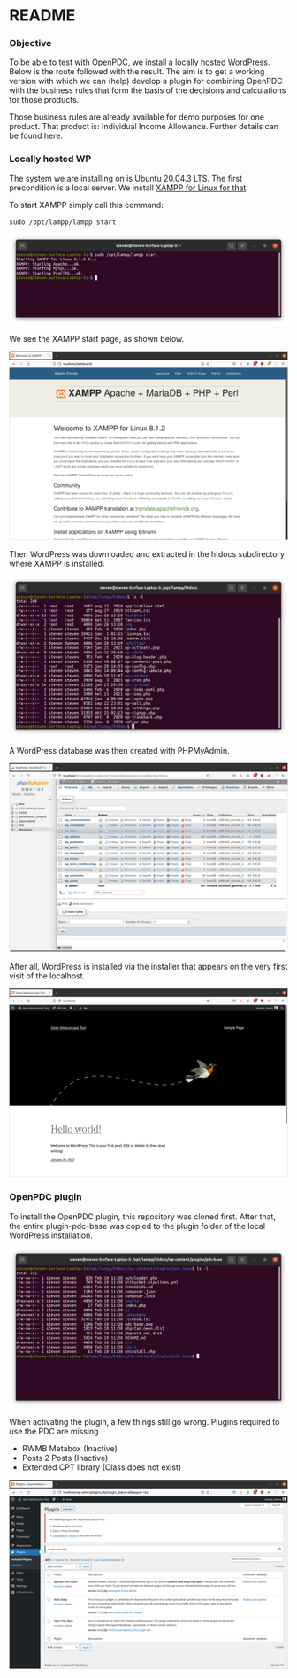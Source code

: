 # README

### Objective

To be able to test with OpenPDC, we install a locally hosted WordPress. Below is the route followed with the result. The aim is to get a working version with which we can (help) develop a plugin for combining OpenPDC with the business rules that form the basis of the decisions and calculations for those products.

Those business rules are already available for demo purposes for one product. That product is: Individual Income Allowance. Further details can be found here.

### Locally hosted WP

The system we are installing on is Ubuntu 20.04.3 LTS. The first precondition is a local server. We install [XAMPP for Linux for that](https://www.apachefriends.org/download.html).

To start XAMPP simply call this command:
```
sudo /opt/lampp/lampp start
```
![](./images/xampp-start.png)

We see the XAMPP start page, as shown below.

![](./images/xampp-dashboard.png)

Then WordPress was downloaded and extracted in the htdocs subdirectory where XAMPP is installed.

![](./images/htdocs-ls.png)

A WordPress database was then created with PHPMyAdmin.

![](./images/phpmyadmin.png)

After all, WordPress is installed via the installer that appears on the very first visit of the localhost.

![](./images/localhostWPsite.png)

### OpenPDC plugin

To install the OpenPDC plugin, this repository was cloned first.
After that, the entire plugin-pdc-base was copied to the plugin folder of the local WordPress installation.

![](./images/pdc-base.png)

When activating the plugin, a few things still go wrong. Plugins required to use the PDC are missing

* RWMB Metabox (Inactive)
* Posts 2 Posts (Inactive)
* Extended CPT library (Class does not exist)

![](./images/plugins-missing.png)
